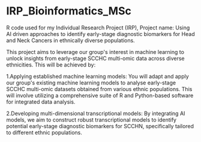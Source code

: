 # IRP_Bioinformatics_MSc
R code used for my Individual Research Project (IRP), Project name: Using AI driven approaches to identify early-stage diagnostic biomarkers for Head and Neck Cancers in ethnically diverse populations.

This project aims to leverage our group's interest in machine learning to unlock insights from early-stage
SCCHC multi-omic data across diverse ethnicities. This will be achieved by:

1.Applying established machine learning models: You will adapt and apply our group's existing machine
learning models to analyse early-stage SCCHC multi-omic datasets obtained from various ethnic
populations. This will involve utilizing a comprehensive suite of R and Python-based software for integrated
data analysis.

2.Developing multi-dimensional transcriptional models: By integrating AI models, we aim to construct
robust transcriptional models to identify potential early-stage diagnostic biomarkers for SCCHN, specifically
tailored to different ethnic populations.
